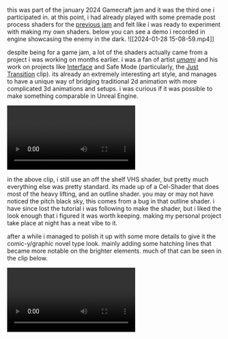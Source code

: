 this was part of the january 2024 Gamecraft jam and it was the third one i participated in. at this point, i had already played with some premade post process shaders for the [previous jam](https://tsarcharchar.itch.io/power-punch) and felt like i was ready to experiment with making my own shaders. below you can see a demo i recorded in engine showcasing the enemy in the dark. 
![[2024-01-28 15-08-59.mp4]]

despite being for a game jam, a lot of the shaders actually came from a project i was working on months earlier. i was a fan of artist [*umami*](https://www.youtube.com/@abstractdaddy) and his work on projects like [Interface](https://www.youtube.com/watch?v=gdAbs95GIm4) and Safe Mode (particularly, the [Just Transition](https://www.youtube.com/watch?v=-mrVtRgbpAY) clip). its already an extremely interesting art style, and manages to have a unique way of bridging traditional 2d animation with more complicated 3d animations and setups. i was curious if it was possible to make something comparable in Unreal Engine.

<video controls src="../funkad/2023-12-09 20-34-49.mp4" title="Title"></video>

in the above clip, i still use an off the shelf VHS shader, but pretty much everything else was pretty standard. its made up of a Cel-Shader that does most of the heavy lifting, and an outline shader. you may or may not have noticed the pitch black sky, this comes from a bug in that outline shader. i have since lost the tutorial i was following to make the shader, but i liked the look enough that i figured it was worth keeping. making my personal project take place at night has a neat vibe to it.

after a while i managed to polish it up with some more details to give it the comic-y/graphic novel type look. mainly adding some hatching lines that became more notable on the brighter elements. much of that can be seen in the clip below.

<video controls src="../funkad/2023-12-18 15-17-09.mp4" title="Title"></video>